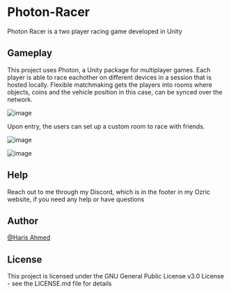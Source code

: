 # Photon-Racer
Photon Racer is a two player racing game developed in Unity  

## Gameplay
This project uses Photon, a Unity package for multiplayer games. Each player is able to race eachother on different devices in a session that is hosted locally. Flexible matchmaking gets the players into rooms where objects, coins and the vehicle position in this case, can be synced over the network.

![image](https://user-images.githubusercontent.com/75679738/182513075-ce9bfb91-d0c6-480f-a42e-d13490cd5174.png)

Upon entry, the users can set up a custom room to race with friends.

![image](https://user-images.githubusercontent.com/75679738/182513570-15c5cec6-e228-4dd3-906b-1d24fd3d226a.png)

![image](https://user-images.githubusercontent.com/75679738/182513670-b1df4969-19d0-49e7-8f83-94874668a045.png)

## Help

Reach out to me through my Discord, which is in the footer in my Ozric website, if you need any help or have questions

## Author

[@Haris Ahmed](https://www.linkedin.com/in/harisahmed04/)


## License

This project is licensed under the GNU General Public License v3.0 License - see the LICENSE.md file for details
